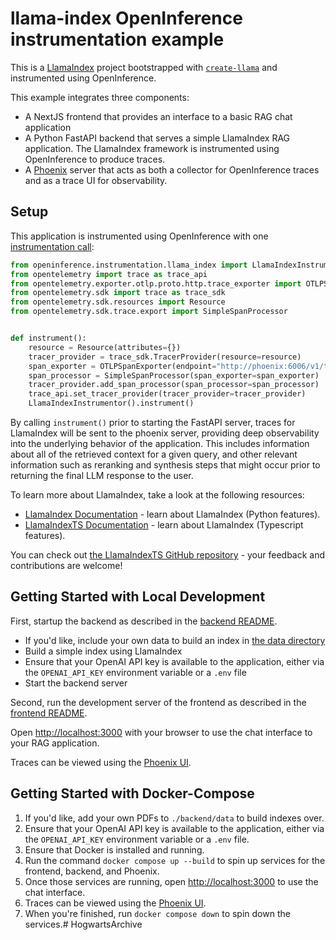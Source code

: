 # llama-index OpenInference instrumentation example

This is a [LlamaIndex](https://www.llamaindex.ai/) project bootstrapped with [`create-llama`](https://github.com/run-llama/LlamaIndexTS/tree/main/packages/create-llama) and instrumented using OpenInference.

This example integrates three components:
- A NextJS frontend that provides an interface to a basic RAG chat application
- A Python FastAPI backend that serves a simple LlamaIndex RAG application. The LlamaIndex framework is instrumented using OpenInference to produce traces.
- A [Phoenix](https://github.com/Arize-ai/phoenix) server that acts as both a collector for OpenInference traces and as a trace UI for observability.

## Setup

This application is instrumented using OpenInference with one [instrumentation call](./backend/instrument.py):

```python
from openinference.instrumentation.llama_index import LlamaIndexInstrumentor
from opentelemetry import trace as trace_api
from opentelemetry.exporter.otlp.proto.http.trace_exporter import OTLPSpanExporter
from opentelemetry.sdk import trace as trace_sdk
from opentelemetry.sdk.resources import Resource
from opentelemetry.sdk.trace.export import SimpleSpanProcessor


def instrument():
    resource = Resource(attributes={})
    tracer_provider = trace_sdk.TracerProvider(resource=resource)
    span_exporter = OTLPSpanExporter(endpoint="http://phoenix:6006/v1/traces")
    span_processor = SimpleSpanProcessor(span_exporter=span_exporter)
    tracer_provider.add_span_processor(span_processor=span_processor)
    trace_api.set_tracer_provider(tracer_provider=tracer_provider)
    LlamaIndexInstrumentor().instrument()
```

By calling `instrument()` prior to starting the FastAPI server, traces for LlamaIndex will be sent to the phoenix server, providing deep observability into the underlying behavior of the application. This includes information about all of the retrieved context for a given query, and other relevant information such as reranking and synthesis steps that might occur prior to returning the final LLM response to the user.

To learn more about LlamaIndex, take a look at the following resources:

-   [LlamaIndex Documentation](https://docs.llamaindex.ai) - learn about LlamaIndex (Python features).
-   [LlamaIndexTS Documentation](https://ts.llamaindex.ai) - learn about LlamaIndex (Typescript features).

You can check out [the LlamaIndexTS GitHub repository](https://github.com/run-llama/LlamaIndexTS) - your feedback and contributions are welcome!


## Getting Started with Local Development

First, startup the backend as described in the [backend README](./backend/README.md).
- If you'd like, include your own data to build an index in [the data directory](./backend/data/)
- Build a simple index using LlamaIndex
- Ensure that your OpenAI API key is available to the application, either via the `OPENAI_API_KEY` environment variable or a `.env` file
- Start the backend server

Second, run the development server of the frontend as described in the [frontend README](./frontend/README.md).

Open [http://localhost:3000](http://localhost:3000) with your browser to use the chat interface to your RAG application.

Traces can be viewed using the [Phoenix UI](http://localhost:6006).

## Getting Started with Docker-Compose

1. If you'd like, add your own PDFs to `./backend/data` to build indexes over.
2. Ensure that your OpenAI API key is available to the application, either via the `OPENAI_API_KEY` environment variable or a `.env` file.
3. Ensure that Docker is installed and running.
4. Run the command `docker compose up --build` to spin up services for the frontend, backend, and Phoenix.
5. Once those services are running, open [http://localhost:3000](http://localhost:3000) to use the chat interface.
6. Traces can be viewed using the [Phoenix UI](http://localhost:6006).
7. When you're finished, run `docker compose down` to spin down the services.# HogwartsArchive
